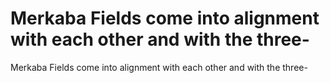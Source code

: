 # Merkaba Fields come into alignment with each other and with the three-

Merkaba Fields come into alignment with each other and with the three-